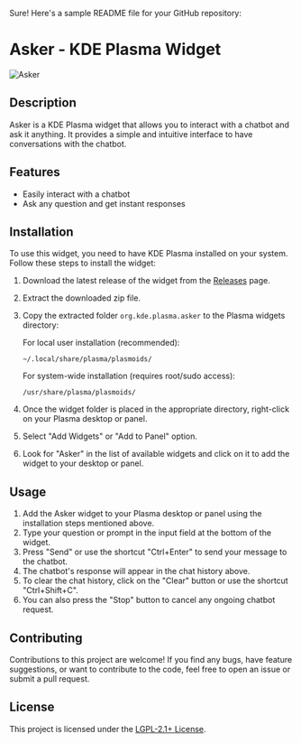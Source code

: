 Sure! Here's a sample README file for your GitHub repository:

# Asker - KDE Plasma Widget

![Asker](/path/to/your/widget/icon.png)

## Description

Asker is a KDE Plasma widget that allows you to interact with a chatbot and ask it anything. It provides a simple and intuitive interface to have conversations with the chatbot.

## Features

- Easily interact with a chatbot
- Ask any question and get instant responses

## Installation

To use this widget, you need to have KDE Plasma installed on your system. Follow these steps to install the widget:

1. Download the latest release of the widget from the [Releases](https://github.com/yourusername/Asker/releases) page.
2. Extract the downloaded zip file.
3. Copy the extracted folder `org.kde.plasma.asker` to the Plasma widgets directory:

   For local user installation (recommended):
   ```
   ~/.local/share/plasma/plasmoids/
   ```

   For system-wide installation (requires root/sudo access):
   ```
   /usr/share/plasma/plasmoids/
   ```

4. Once the widget folder is placed in the appropriate directory, right-click on your Plasma desktop or panel.
5. Select "Add Widgets" or "Add to Panel" option.
6. Look for "Asker" in the list of available widgets and click on it to add the widget to your desktop or panel.

## Usage

1. Add the Asker widget to your Plasma desktop or panel using the installation steps mentioned above.
2. Type your question or prompt in the input field at the bottom of the widget.
3. Press "Send" or use the shortcut "Ctrl+Enter" to send your message to the chatbot.
4. The chatbot's response will appear in the chat history above.
5. To clear the chat history, click on the "Clear" button or use the shortcut "Ctrl+Shift+C".
6. You can also press the "Stop" button to cancel any ongoing chatbot request.

## Contributing

Contributions to this project are welcome! If you find any bugs, have feature suggestions, or want to contribute to the code, feel free to open an issue or submit a pull request.

## License

This project is licensed under the [LGPL-2.1+ License](LICENSE).
